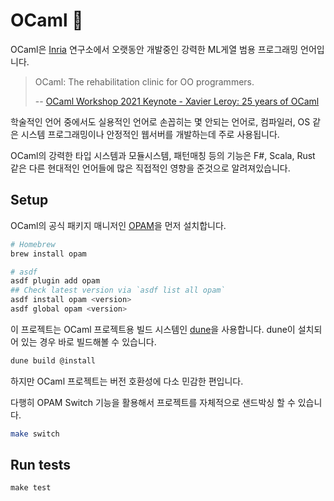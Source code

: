 # OCaml 🐫

OCaml은 [Inria](https://www.inria.fr/en) 연구소에서 오랫동안 개발중인 강력한 ML게열 범용 프로그래밍 언어입니다.

> OCaml: The rehabilitation clinic for OO programmers.
>
> -- [OCaml Workshop 2021 Keynote - Xavier Leroy: 25 years of OCaml](https://youtu.be/PGJdHUqgX7o)

학술적인 언어 중에서도 실용적인 언어로 손꼽히는 몇 안되는 언어로, 컴파일러, OS 같은 시스템 프로그래밍이나 안정적인 웹서버를 개발하는데 주로 사용됩니다.

OCaml의 강력한 타입 시스템과 모듈시스템, 패턴매칭 등의 기능은 F#, Scala, Rust 같은 다른 현대적인 언어들에 많은 직접적인 영향을 준것으로 알려져있습니다.

## Setup

OCaml의 공식 패키지 매니저인 [OPAM](https://opam.ocaml.org/)을 먼저 설치합니다.

```bash
# Homebrew
brew install opam

# asdf
asdf plugin add opam
## Check latest version via `asdf list all opam`
asdf install opam <version>
asdf global opam <version>
```

이 프로젝트는 OCaml 프로젝트용 빌드 시스템인 [dune](https://dune.readthedocs.io/en/stable/overview.html)을 사용합니다.
dune이 설치되어 있는 경우 바로 빌드해볼 수 있습니다.

```bash
dune build @install
```

하지만 OCaml 프로젝트는 버전 호환성에 다소 민감한 편입니다.

다행히 OPAM Switch 기능을 활용해서 프로젝트를 자체적으로 샌드박싱 할 수 있습니다.

```bash
make switch
```

## Run tests

```
make test
```

